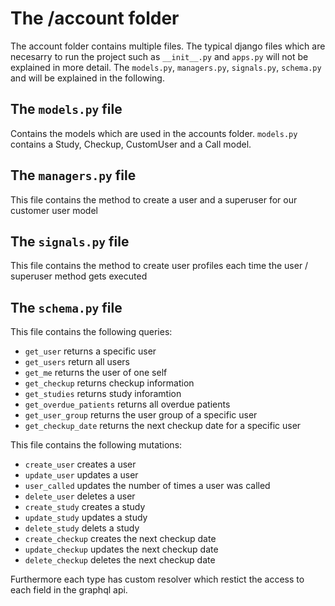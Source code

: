 # The /account folder

The account folder contains multiple files. The typical django files which are necesarry to run the project such as `__init__.py` and `apps.py` will not be explained in more detail. The `models.py`, `managers.py`, `signals.py`, `schema.py` and will be explained in the following.

## The `models.py` file

Contains the models which are used in the accounts folder. `models.py` contains a Study, Checkup, CustomUser and a Call model.

## The `managers.py` file

This file contains the method to create a user and a superuser for our customer user model

## The `signals.py` file

This file contains the method to create user profiles each time the user / superuser method gets executed

## The `schema.py` file

This file contains the following queries:

- `get_user` returns a specific user
- `get_users` return all users
- `get_me` returns the user of one self
- `get_checkup` returns checkup information
- `get_studies` returns study inforamtion
- `get_overdue_patients` returns all overdue patients
- `get_user_group` returns the user group of a specific user
- `get_checkup_date` returns the next checkup date for a specific user

This file contains the following mutations:

- `create_user` creates a user
- `update_user` updates a user
- `user_called` updates the number of times a user was called
- `delete_user` deletes a user
- `create_study` creates a study
- `update_study` updates a study
- `delete_study` delets a study
- `create_checkup` creates the next checkup date
- `update_checkup` updates the next checkup date
- `delete_checkup` deletes the next checkup date

Furthermore each type has custom resolver which restict the access to each field in the graphql api.
